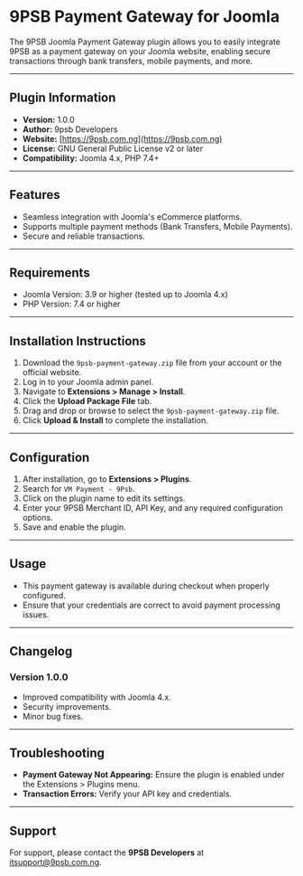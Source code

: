 # 9PSB Payment Gateway for Joomla
The 9PSB Joomla Payment Gateway plugin allows you to easily integrate 9PSB as a payment gateway on your Joomla website, enabling secure transactions through bank transfers, mobile payments, and more.

---

## Plugin Information
- **Version:** 1.0.0
- **Author:** 9psb Developers
- **Website:** [https://9psb.com.ng](https://9psb.com.ng)
- **License:** GNU General Public License v2 or later
- **Compatibility:** Joomla 4.x, PHP 7.4+

---

## Features
- Seamless integration with Joomla's eCommerce platforms.
- Supports multiple payment methods (Bank Transfers, Mobile Payments).
- Secure and reliable transactions.

---

## Requirements
- Joomla Version: 3.9 or higher (tested up to Joomla 4.x)
- PHP Version: 7.4 or higher

---

## Installation Instructions
1. Download the `9psb-payment-gateway.zip` file from your account or the official website.
2. Log in to your Joomla admin panel.
3. Navigate to **Extensions > Manage > Install**.
4. Click the **Upload Package File** tab.
5. Drag and drop or browse to select the `9psb-payment-gateway.zip` file.
6. Click **Upload & Install** to complete the installation.

---

## Configuration
1. After installation, go to **Extensions > Plugins**.
2. Search for `VM Payment - 9Psb`.
3. Click on the plugin name to edit its settings.
4. Enter your 9PSB Merchant ID, API Key, and any required configuration options.
5. Save and enable the plugin.

---

## Usage
- This payment gateway is available during checkout when properly configured.
- Ensure that your credentials are correct to avoid payment processing issues.

---

## Changelog
### Version 1.0.0
- Improved compatibility with Joomla 4.x.
- Security improvements.
- Minor bug fixes.

---

## Troubleshooting
- **Payment Gateway Not Appearing:** Ensure the plugin is enabled under the Extensions > Plugins menu.
- **Transaction Errors:** Verify your API key and credentials.

---

## Support
For support, please contact the **9PSB Developers** at [itsupport@9psb.com.ng](mailto:itsupport@9psb.com.ng).
